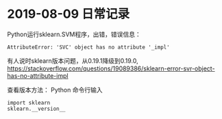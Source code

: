 # 2019-08-09 日常记录
Python运行sklearn.SVM程序，出错，错误信息：
```
AttributeError: 'SVC' object has no attribute '_impl'
```
有人说时sklearn版本问题，从0.19.1降级到0.19.0,
https://stackoverflow.com/questions/19089386/sklearn-error-svr-object-has-no-attribute-impl

查看版本方法：
Python 命令行输入
```
import sklearn
sklearn.__version__
```
